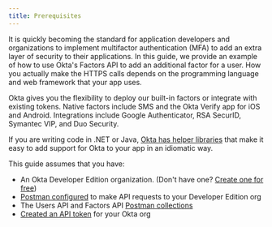 ```yaml
---
title: Prerequisites
---
```


It is quickly becoming the standard for application developers and organizations to implement multifactor authentication (MFA) to add an extra layer of security to their applications. In this guide, we provide an example of how to use Okta's Factors API to add an additional factor for a user. How you actually make the HTTPS calls depends on the programming language and web framework that your app uses.

Okta gives you the flexibility to deploy our built-in factors or integrate with existing tokens. Native factors include
SMS and the Okta Verify app for iOS and Android. Integrations include Google Authenticator, RSA SecurID, Symantec VIP, and Duo Security.

If you are writing code in .NET or Java, [Okta has helper libraries](/docs/) that make it easy to add support for Okta to your app
in an idiomatic way.

This guide assumes that you have:

* An Okta Developer Edition organization. (Don't have one? [Create one for free](https://developer.okta.com/signup))
* [Postman configured](/code/rest/) to make API requests to your Developer Edition org
* The Users API and Factors API [Postman collections](/docs/reference/postman-collections/)
* [Created an API token](/docs/guides/create-an-api-token/) for your Okta org

<NextSectionLink/>
